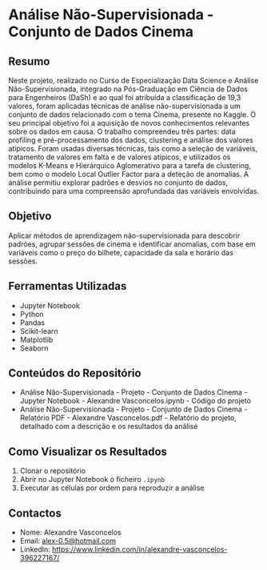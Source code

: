 # Análise Não-Supervisionada - Conjunto de Dados Cinema

## Resumo
Neste projeto, realizado no Curso de Especialização Data Science e Análise Não-Supervisionada, integrado na Pós-Graduação em Ciência de Dados para Engenheiros (DaSh) e ao qual foi atribuída a classificação de 19,3 valores, foram aplicadas técnicas de análise não-supervisionada a um conjunto de dados relacionado com o tema Cinema, presente no Kaggle. O seu principal objetivo foi a aquisição de novos conhecimentos relevantes sobre os dados em causa.
O trabalho compreendeu três partes: data profiling e pré-processamento dos dados, clustering e análise dos valores atípicos. Foram usadas diversas técnicas, tais como a seleção de variáveis, tratamento de valores em falta e de valores atípicos, e utilizados os modelos K-Means e Hierárquico Aglomerativo para a tarefa de clustering, bem como o modelo Local Outlier Factor para a deteção de anomalias. 
A análise permitiu explorar padrões e desvios no conjunto de dados, contribuindo para uma compreensão aprofundada das variáveis envolvidas.

## Objetivo
Aplicar métodos de aprendizagem não-supervisionada para descobrir padrões, agrupar sessões de cinema e identificar anomalias, com base em variáveis como o preço do bilhete, capacidade da sala e horário das sessões.

## Ferramentas Utilizadas
- Jupyter Notebook
- Python
- Pandas
- Scikit-learn
- Matplotlib
- Seaborn

## Conteúdos do Repositório
- Análise Não-Supervisionada - Projeto - Conjunto de Dados Cinema - Jupyter Notebook - Alexandre Vasconcelos.ipynb - Código do projeto
- Análise Não-Supervisionada - Projeto - Conjunto de Dados Cinema - Relatório PDF - Alexandre Vasconcelos.pdf - Relatório do projeto, detalhado com a descrição e os resultados da análise

## Como Visualizar os Resultados
1. Clonar o repositório
2. Abrir no Jupyter Notebook o ficheiro `.ipynb`
3. Executar as células por ordem para reproduzir a análise

## Contactos
- Nome: Alexandre Vasconcelos  
- Email: alex-0.5@hotmail.com
- LinkedIn: https://www.linkedin.com/in/alexandre-vasconcelos-396227167/
